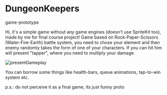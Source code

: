 # DungeonKeepers
game-prototype



Hi, it's a simple game without any game engines (doesn't use SpriteKit too), made by me for final course project!
Game based on Rock-Paper-Scissors (Water-Fire-Earth) battle system, you need to chose your element and then enemy randomly takes the form of one of your characters. If you can hit him will present "tapper", where you need to multiply your damage.

![presentGameplay](https://github.com/greyfruit/DungeonKeepers/blob/master/presentGameplay.gif "Gameplay")

You can borrow some things like health-bars, queue animations, tap-to-win system etc.

p.s.: do not perceive it as a final game, its just funny proto
